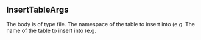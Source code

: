 ## InsertTableArgs


<ParamField path="content_type" type="">

</ParamField>
<ParamField path="data" type="text">
The body is of type file.
</ParamField>
<ParamField path="namespace" type="text">
The namespace of the table to insert into (e.g. 
</ParamField>
<ParamField path="table_name" type="text">
The name of the table to insert into (e.g. 
</ParamField>
